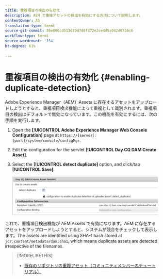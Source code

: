 ```yaml
---
title: 重複項目の検出の有効化
description: AEM で重複アセットの検出を有効にする方法について説明します。
contentOwner: AG
translation-type: tm+mt
source-git-commit: 26e860cd513d70d748f872e2ce445a042d075bc6
workflow-type: tm+mt
source-wordcount: '154'
ht-degree: 61%

---
```



# 重複項目の検出の有効化 {#enabling-duplicate-detection}

Adobe Experience Manager（AEM）Assets に存在するアセットをアップロードしようとすると、重複項目検出機能によって重複として識別されます。重複項目の検出はデフォルトで無効になっています。この機能を有効にするには、次の手順を実行します。

1. Open the **[!UICONTROL Adobe Experience Manager Web Console Configuration]** page at `https://[server]:[port]/system/console/configMgr`.
1. Edit the configuration for the servlet **[!UICONTROL Day CQ DAM Create Asset]**.
1. Select the **[!UICONTROL detect duplicate]** option, and click/tap **[!UICONTROL Save]**.

   ![サーブレットで「重複項目の検出」オプションを選択](assets/chlimage_1-377.png)

これで、重複項目検出機能が AEM Assets で有効になります。AEM に存在するアセットをアップロードしようとすると、システムが競合をチェックして表示します。The assets are identified using SHA-1 hash stored at `jcr:content/metadata/dam:sha1`, which means duplicate assets are detected irrespective of the filenames.

>[!MORELIKETHIS]
>
>* [既存のリポジトリの重複アセット（コミュニティメンバーのチュートリアル）](https://experience-aem.blogspot.com/2019/06/aem-65-find-duplicate-assets-binaries-in-existing-repository.html)

